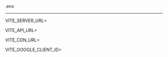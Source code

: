 .env

---

VITE_SERVER_URL=<value>
  
VITE_API_URL=<value>
  
VITE_CDN_URL=<value>
  
VITE_GOOGLE_CLIENT_ID=<value>
